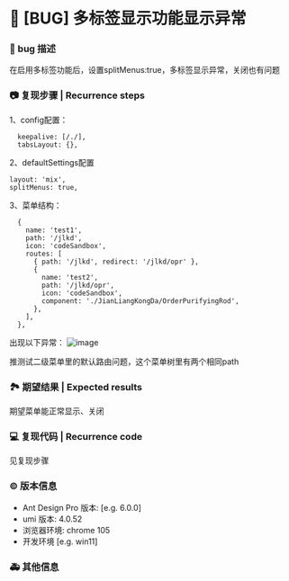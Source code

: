 # 🐛 [BUG] 多标签显示功能显示异常

### 🐛 bug 描述

在启用多标签功能后，设置splitMenus:true，多标签显示异常，关闭也有问题

### 📷 复现步骤 | Recurrence steps

1、config配置：

```
  keepalive: [/./],
  tabsLayout: {},
```

2、defaultSettings配置

```
layout: 'mix',
splitMenus: true,
```

3、菜单结构：

```
  {
    name: 'test1',
    path: '/jlkd',
    icon: 'codeSandbox',
    routes: [
      { path: '/jlkd', redirect: '/jlkd/opr' },
      {
        name: 'test2',
        path: '/jlkd/opr',
        icon: 'codeSandbox',
        component: './JianLiangKongDa/OrderPurifyingRod',
      },
    ],
  },
```

出现以下异常：
![image](https://user-images.githubusercontent.com/36366504/227817174-9ec53fc3-12b6-4a81-a3e2-9ede9e88817e.png)

推测试二级菜单里的默认路由问题，这个菜单树里有两个相同path

### 🏞 期望结果 | Expected results

期望菜单能正常显示、关闭

### 💻 复现代码 | Recurrence code

见复现步骤

### © 版本信息

- Ant Design Pro 版本: [e.g. 6.0.0]
- umi 版本: 4.0.52
- 浏览器环境: chrome 105
- 开发环境 [e.g. win11]

### 🚑 其他信息

<!--
如截图等其他信息可以贴在这里
-->
